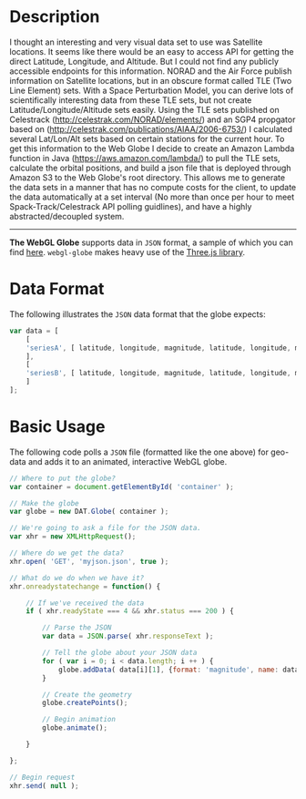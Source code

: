 # Description
I thought an interesting and very visual data set to use was Satellite locations. It seems like there would be an easy to access API for getting the direct Latitude, Longitude, and Altitude. But I could not find any publicly accessible endpoints for this information. NORAD and the Air Force publish information on Satellite locations, but in an obscure format called TLE (Two Line Element) sets. With a Space Perturbation Model, you can derive lots of scientifically interesting data from these TLE sets, but not create Latitude/Longitude/Altitude sets easily. Using the TLE sets published on Celestrack (http://celestrak.com/NORAD/elements/) and an SGP4 propgator based on (http://celestrak.com/publications/AIAA/2006-6753/) I calculated several Lat/Lon/Alt sets based on certain stations for the current hour. To get this information to the Web Globe I decide to create an Amazon Lambda function in Java (https://aws.amazon.com/lambda/) to pull the TLE sets, calculate the orbital positions, and build a json file that is deployed through Amazon S3 to the Web Globe's root directory. This allows me to generate the data sets in a manner that has no compute costs for the client, to update the data automatically at a set interval (No more than once per hour to meet Spack-Track/Celestrack API polling guidlines), and have a highly abstracted/decoupled system.

----

**The WebGL Globe** supports data in `JSON` format, a sample of which you can find [here](https://github.com/dataarts/webgl-globe/blob/master/globe/population909500.json). `webgl-globe` makes heavy use of the [Three.js library](https://github.com/mrdoob/three.js/).

# Data Format

The following illustrates the `JSON` data format that the globe expects:

```javascript
var data = [
    [
    'seriesA', [ latitude, longitude, magnitude, latitude, longitude, magnitude, ... ]
    ],
    [
    'seriesB', [ latitude, longitude, magnitude, latitude, longitude, magnitude, ... ]
    ]
];
```

# Basic Usage

The following code polls a `JSON` file (formatted like the one above) for geo-data and adds it to an animated, interactive WebGL globe.

```javascript
// Where to put the globe?
var container = document.getElementById( 'container' );

// Make the globe
var globe = new DAT.Globe( container );

// We're going to ask a file for the JSON data.
var xhr = new XMLHttpRequest();

// Where do we get the data?
xhr.open( 'GET', 'myjson.json', true );

// What do we do when we have it?
xhr.onreadystatechange = function() {

    // If we've received the data
    if ( xhr.readyState === 4 && xhr.status === 200 ) {

        // Parse the JSON
        var data = JSON.parse( xhr.responseText );

        // Tell the globe about your JSON data
        for ( var i = 0; i < data.length; i ++ ) {
            globe.addData( data[i][1], {format: 'magnitude', name: data[i][0]} );
        }

        // Create the geometry
        globe.createPoints();

        // Begin animation
        globe.animate();

    }

};

// Begin request
xhr.send( null );
```
